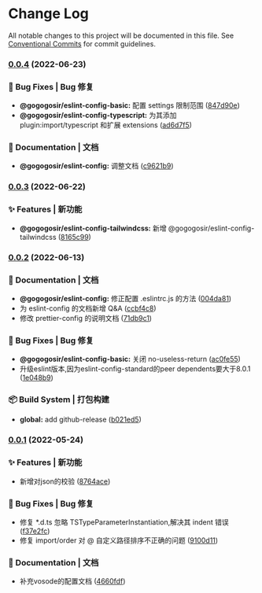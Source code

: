 # Change Log

All notable changes to this project will be documented in this file.
See [Conventional Commits](https://conventionalcommits.org) for commit guidelines.

### [0.0.4](https://github.com/GOGOGOSIR/configs/compare/v0.0.3...v0.0.4) (2022-06-23)


### 🐛 Bug Fixes | Bug 修复

* **@gogogosir/eslint-config-basic:** 配置 settings 限制范围 ([847d90e](https://github.com/GOGOGOSIR/configs/commit/847d90e88dc502d3bf692dbd82f24e64f31784ff))
* **@gogogosir/eslint-config-typescript:** 为其添加 plugin:import/typescript 和扩展 extensions ([ad6d7f5](https://github.com/GOGOGOSIR/configs/commit/ad6d7f5073afd563091f05b6f1cce12add78b2ff))


### 📝 Documentation | 文档

* **@gogogosir/eslint-config:** 调整文档 ([c9621b9](https://github.com/GOGOGOSIR/configs/commit/c9621b99b2767b1633a9377956162655711107ff))



### [0.0.3](https://github.com/GOGOGOSIR/configs/compare/v0.0.2...v0.0.3) (2022-06-22)


### ✨ Features | 新功能

* **@gogogosir/eslint-config-tailwindcss:** 新增 @gogogosir/eslint-config-tailwindcss ([8165c99](https://github.com/GOGOGOSIR/configs/commit/8165c9955e9927f8f04d80319cee789fb439f0b5))



### [0.0.2](https://github.com/GOGOGOSIR/configs/compare/v0.0.1...v0.0.2) (2022-06-13)


### 📝 Documentation | 文档

* **@gogogosir/eslint-config:** 修正配置 .eslintrc.js 的方法 ([004da81](https://github.com/GOGOGOSIR/configs/commit/004da81df9d7a8f76b4a5086131df3a0c7c1b47d))
* 为 eslint-config 的文档新增 Q&A ([ccbf4c8](https://github.com/GOGOGOSIR/configs/commit/ccbf4c8fa1ba09afa96885521843cca450678c1d))
* 修改 prettier-config 的说明文档 ([71db9c1](https://github.com/GOGOGOSIR/configs/commit/71db9c14c2d8e509c6edf19fb1767528e1e94389))


### 🐛 Bug Fixes | Bug 修复

* **@gogogosir/eslint-config-basic:** 关闭 no-useless-return ([ac0fe55](https://github.com/GOGOGOSIR/configs/commit/ac0fe5540198838976a7f82281b78c09adf63b36))
* 升级eslint版本,因为eslint-config-standard的peer dependents要大于8.0.1 ([1e048b9](https://github.com/GOGOGOSIR/configs/commit/1e048b931c737c71ed5ddba58df3355a51abb87f))


### 📦‍ Build System | 打包构建

* **global:** add github-release ([b021ed5](https://github.com/GOGOGOSIR/configs/commit/b021ed57f419225f7598f7282f1f57b26fdb47fb))



### [0.0.1](https://github.com/GOGOGOSIR/configs/compare/v0.0.1-0...v0.0.1) (2022-05-24)


### ✨ Features | 新功能

* 新增对json的校验 ([8764ace](https://github.com/GOGOGOSIR/configs/commit/8764aced0addfc7eda83dbf11a08feec74f4e7eb))


### 🐛 Bug Fixes | Bug 修复

* 修复 *.d.ts 忽略 TSTypeParameterInstantiation,解决其 indent 错误 ([f37e2fc](https://github.com/GOGOGOSIR/configs/commit/f37e2fcc7e81ee7b4c7fb0372924d2dbca8dcee3))
* 修复 import/order 对 @ 自定义路径排序不正确的问题 ([9100d11](https://github.com/GOGOGOSIR/configs/commit/9100d118590c088d73892c51c49e93b402623f2a))


### 📝 Documentation | 文档

* 补充vosode的配置文档 ([4660fdf](https://github.com/GOGOGOSIR/configs/commit/4660fdf18dc705065ff0bec410d19d1761c1af71))
